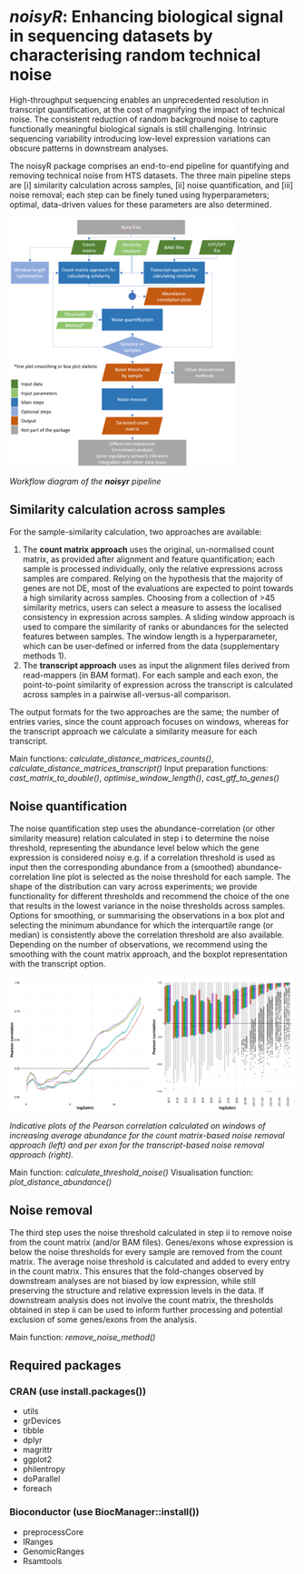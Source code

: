# *noisyR*: Enhancing biological signal in sequencing datasets by characterising random technical noise #

High-throughput sequencing enables an unprecedented resolution in transcript quantification, at the cost of magnifying the impact of technical noise. The consistent reduction of random background noise to capture functionally meaningful biological signals is still challenging. Intrinsic sequencing variability introducing low-level expression variations can obscure patterns in downstream analyses.

The noisyR package comprises an end-to-end pipeline for quantifying and removing technical noise from HTS datasets. The three main pipeline steps are [i] similarity calculation across samples, [ii] noise quantification, and [iii] noise removal; each step can be finely tuned using hyperparameters; optimal, data-driven values for these parameters are also determined.

<img src="https://github.com/Core-Bioinformatics/noisyR/blob/main/docs/figures/workflow.png" width="400">

*Workflow diagram of the **noisyr** pipeline*

## Similarity calculation across samples ##

For the sample-similarity calculation, two approaches are available:

1. The **count matrix approach** uses the original, un-normalised count matrix, as provided after alignment and feature quantification; each sample is processed individually, only the relative expressions across samples are compared. Relying on the hypothesis that the majority of genes are not DE, most of the evaluations are expected to point towards a high similarity across samples. Choosing from a collection of >45 similarity metrics, users can select a measure to assess the localised consistency in expression across samples. A sliding window approach is used to compare the similarity of ranks or abundances for the selected features between samples. The window length is a hyperparameter, which can be user-defined or inferred from the data (supplementary methods 1). 
2. The **transcript approach** uses as input the alignment files derived from read-mappers (in BAM format). For each sample and each exon, the point-to-point similarity of expression across the transcript is calculated across samples in a pairwise all-versus-all comparison. 

The output formats for the two approaches are the same; the number of entries varies, since the count approach focuses on windows, whereas for the transcript approach we calculate a similarity measure for each transcript.

Main functions: *calculate_distance_matrices_counts()*, *calculate_distance_matrices_transcript()*
Input preparation functions: *cast_matrix_to_double()*, *optimise_window_length()*, *cast_gtf_to_genes()*

## Noise quantification ##

The noise quantification step uses the abundance-correlation (or other similarity measure) relation calculated in step i to determine the noise threshold, representing the abundance level below which the gene expression is considered noisy e.g. if a correlation threshold is used as input then the corresponding abundance from a (smoothed) abundance-correlation line plot is selected as the noise threshold for each sample. The shape of the distribution can vary across experiments; we provide functionality for different thresholds and recommend the choice of the one that results in the lowest variance in the noise thresholds across samples. Options for smoothing, or summarising the observations in a box plot and selecting the minimum abundance for which the interquartile range (or median) is consistently above the correlation threshold are also available. Depending on the number of observations, we recommend using the smoothing with the count matrix approach, and the boxplot representation with the transcript option.

<img src="https://github.com/Core-Bioinformatics/noisyR/blob/main/docs/figures/PCC_abn.png" width="500">

*Indicative plots of the Pearson correlation calculated on windows of increasing average abundance for the count matrix-based noise removal approach (left) and per exon for the transcript-based noise removal approach (right).*

Main function: *calculate_threshold_noise()*
Visualisation function: *plot_distance_abundance()*

## Noise removal ##

The third step uses the noise threshold calculated in step ii to remove noise from the count matrix (and/or BAM files). Genes/exons whose expression is below the noise thresholds for every sample are removed from the count matrix. The average noise threshold is calculated and added to every entry in the count matrix. This ensures that the fold-changes observed by downstream analyses are not biased by low expression, while still preserving the structure and relative expression levels in the data. If downstream analysis does not involve the count matrix, the thresholds obtained in step ii can be used to inform further processing and potential exclusion of some genes/exons from the analysis.

Main function: *remove_noise_method()*

## Required packages ##

### CRAN (use **install.packages()**) ###
* utils
* grDevices
* tibble
* dplyr
* magrittr
* ggplot2
* philentropy
* doParallel
* foreach

### Bioconductor (use **BiocManager::install()**) ###
* preprocessCore
* IRanges
* GenomicRanges
* Rsamtools